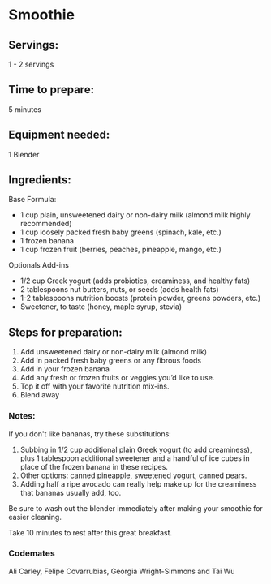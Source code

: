 # Smoothie

## Servings: 
1 - 2 servings 

## Time to prepare: 
5 minutes

## Equipment needed:
1 Blender

## Ingredients:
Base Formula:
* 1 cup plain, unsweetened dairy or non-dairy milk (almond milk highly recommended)
* 1 cup loosely packed fresh baby greens (spinach, kale, etc.)
* 1 frozen banana
* 1 cup frozen fruit (berries, peaches, pineapple, mango, etc.)

Optionals Add-ins
* 1/2 cup Greek yogurt (adds probiotics, creaminess, and healthy fats)
* 2 tablespoons nut butters, nuts, or seeds (adds health fats)
* 1-2 tablespoons nutrition boosts (protein powder, greens powders, etc.)
* Sweetener, to taste (honey, maple syrup, stevia)

## Steps for preparation:
1. Add unsweetened dairy or non-dairy milk (almond milk)
2. Add in packed fresh baby greens or any fibrous foods
3. Add in your frozen banana
4. Add any fresh or frozen fruits or veggies you’d like to use.
5. Top it off with your favorite nutrition mix-ins.
6. Blend away

### Notes:
If you don't like bananas, try these substitutions:

1. Subbing in 1/2 cup additional plain Greek yogurt (to add creaminess), plus 1 tablespoon additional sweetener and a handful of ice cubes in place of the frozen banana in these recipes.
2. Other options: canned pineapple, sweetened yogurt, canned pears. 
3. Adding half a ripe avocado can really help make up for the creaminess that bananas usually add, too. 

Be sure to wash out the blender immediately after making your smoothie for easier cleaning.

Take 10 minutes to rest after this great breakfast. 

### Codemates #
Ali Carley, Felipe Covarrubias, Georgia Wright-Simmons and Tai Wu

